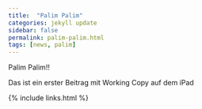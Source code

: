 ```yaml
---
title:  "Palim Palim"
categories: jekyll update
sidebar: false
permalink: palim-palim.html
tags: [news, palim]
---
```


Palim Palim!!

Das ist ein erster Beitrag mit Working Copy auf dem iPad 

{% include links.html %}
